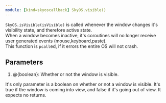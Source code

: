 ```yaml
---
module: [kind=skyoscallback] SkyOS.visible()
---
```

`SkyOS.isVisible(isVisible)` is called whenever the window changes it's visibility state, and therefore active state.  
When a window becomes inactive, it's coroutines will no longer receive user generated events (mouse,keyboard,paste).  
This function is `pcall`ed, if it errors the entire OS will not crash.

## Parameters
1. @{boolean}: Whether or not the window is visible.

It's only parameter is a boolean on whether or not a window is visible. It's true if the window is coming into view, and false if it's going out of view. It expects no returns.